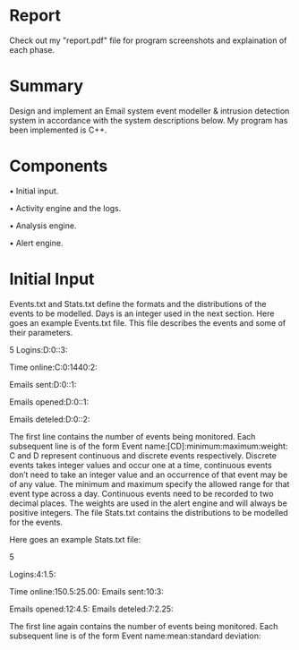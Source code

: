 # Report 
Check out my "report.pdf" file for program screenshots and explaination of each phase.

# Summary 
Design and implement an Email system event modeller & intrusion detection system in accordance with the system descriptions below. 
My program has been implemented is C++. 

# Components 
• Initial input.

• Activity engine and the logs.

• Analysis engine.

• Alert engine.


# Initial Input

Events.txt and Stats.txt define the formats and the distributions of the events to be modelled. Days is an integer used in the next section.
Here goes an example Events.txt file. This file describes the events and some of their parameters.

5
Logins:D:0::3:

Time online:C:0:1440:2:

Emails sent:D:0::1:

Emails opened:D:0::1:

Emails deteled:D:0::2:

The first line contains the number of events being monitored. Each subsequent line is of the form
Event name:[CD]:minimum:maximum:weight:
C and D represent continuous and discrete events respectively. Discrete events takes integer values and occur one at a time, continuous events don’t need to take an integer value and an occurrence of that event may be of any value. The minimum and maximum specify the allowed range for that event type across a day. Continuous events need to be recorded to two decimal places. The weights are used in the alert engine and will always be positive integers.
The file Stats.txt contains the distributions to be modelled for the events. 

Here goes an example Stats.txt file: 

5

Logins:4:1.5:

Time online:150.5:25.00: Emails sent:10:3:

Emails opened:12:4.5: Emails deteled:7:2.25:

The first line again contains the number of events being monitored. Each subsequent line is of the form
Event name:mean:standard deviation:


